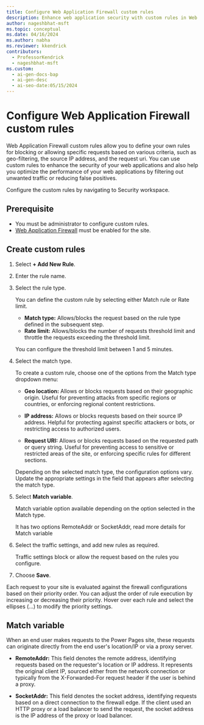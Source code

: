 ```yaml
---
title: Configure Web Application Firewall custom rules
description: Enhance web application security with custom rules in Web Application Firewall, which allows blocking or allowing specific requests based on set criteria.
author: nageshbhat-msft
ms.topic: conceptual
ms.date: 04/16/2024
ms.author: nabha
ms.reviewer: kkendrick
contributors:
  - ProfessorKendrick
  - nageshbhat-msft
ms.custom:
  - ai-gen-docs-bap
  - ai-gen-desc
  - ai-seo-date:05/15/2024
---
```

# Configure Web Application Firewall custom rules

Web Application Firewall custom rules allow you to define your own rules for blocking or allowing specific requests based on various criteria, such as geo-filtering, the source IP address, and the request uri. You can use custom rules to enhance the security of your web applications and also help you optimize the performance of your web applications by filtering out unwanted traffic or reducing false positives. 

Configure the custom rules by navigating to Security workspace. 

## Prerequisite 

- You must be administrator to configure custom rules. 
- [Web Application Firewall](web-application-firewall.md) must be enabled for the site. 

## Create custom rules
 
1. Select **+ Add New Rule**. 

1. Enter the rule name.

1. Select the rule type.

    You can define the custom rule by selecting either Match rule or Rate limit. 

    - **Match type:** Allows/blocks the request based on the rule type defined in the subsequent step.
    - **Rate limit:** Allows/blocks the number of requests threshold limit and throttle the requests exceeding the threshold limit.
    
    You can configure the threshold limit between 1 and 5 minutes.

1. Select the match type.

    To create a custom rule, choose one of the options from the Match type dropdown menu: 
    
    - **Geo location:** Allows or blocks requests based on their geographic origin. Useful for preventing attacks from specific regions or countries, or enforcing regional content restrictions. 
    
    - **IP address:** Allows or blocks requests based on their source IP address. Helpful for protecting against specific attackers or bots, or restricting access to authorized users. 
    
    - **Request URI:** Allows or blocks requests based on the requested path or query string. Useful for preventing access to sensitive or restricted areas of the site, or enforcing specific rules for different sections. 

    Depending on the selected match type, the configuration options vary. Update the appropriate settings in the field that appears after selecting the match type. 

1. Select **Match variable**. 

    Match variable option available depending on the option selected in the Match type.  
    
    It has two options RemoteAddr or SocketAddr, read more details for Match variable 

1. Select the traffic settings, and add new rules as required. 

    Traffic settings block or allow the request based on the rules you configure.

1. Choose **Save**. 

Each request to your site is evaluated against the firewall configurations based on their priority order. You can adjust the order of rule execution by increasing or decreasing their priority. Hover over each rule and select the ellipses (…) to modify the priority settings. 

## Match variable 

When an end user makes requests to the Power Pages site, these requests can originate directly from the end user's location/IP or via a proxy server.  

- **RemoteAddr:** This field denotes the remote address, identifying requests based on the requester's location or IP address. It represents the original client IP, sourced either from the network connection or typically from the X-Forwarded-For request header if the user is behind a proxy. 

- **SocketAddr:** This field denotes the socket address, identifying requests based on a direct connection to the firewall edge. If the client used an HTTP proxy or a load balancer to send the request, the socket address is the IP address of the proxy or load balancer. 